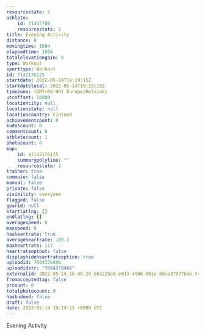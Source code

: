 ```yaml
---
resourcestate: 2
athlete:
    id: 71447788
    resourcestate: 1
title: Evening Activity
distance: 0
movingtime: 1684
elapsedtime: 1684
totalelevationgain: 0
type: Workout
sporttype: Workout
id: 7142176125
startdate: 2022-05-14T16:19:15Z
startdatelocal: 2022-05-14T19:19:15Z
timezone: (GMT+02:00) Europe/Helsinki
utcoffset: 10800
locationcity: null
locationstate: null
locationcountry: Finland
achievementcount: 0
kudoscount: 0
commentcount: 0
athletecount: 1
photocount: 0
map:
    id: a7142176125
    summarypolyline: ""
    resourcestate: 2
trainer: true
commute: false
manual: false
private: false
visibility: everyone
flagged: false
gearid: null
startlatlng: []
endlatlng: []
averagespeed: 0
maxspeed: 0
hasheartrate: true
averageheartrate: 100.3
maxheartrate: 117
heartrateoptout: false
displayhideheartrateoption: true
uploadid: 7604378466
uploadidstr: "7604378466"
externalid: 2022-05-14_16-48-29_b6e225e8-e033-4906-861e-8dce37077bde.tcx
fromacceptedtag: false
prcount: 0
totalphotocount: 0
haskudoed: false
draft: false
date: 2022-05-14 19:19:15 +0000 UTC
---
```

Evening Activity